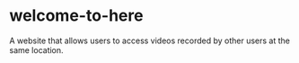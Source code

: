 # welcome-to-here
A website that allows users to access videos recorded by other users at the same location.
